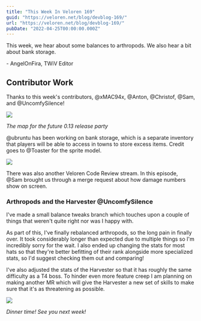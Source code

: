 ```yaml
---
title: "This Week In Veloren 169"
guid: "https://veloren.net/blog/devblog-169/"
url: "https://veloren.net/blog/devblog-169/"
pubDate: "2022-04-25T00:00:00.000Z"
---
```


This week, we hear about some balances to arthropods. We also hear a bit about bank storage.

\- AngelOnFira, TWiV Editor

## Contributor Work

Thanks to this week's contributors, @xMAC94x, @Anton, @Christof, @Sam, and @UncomfySilence!

![](https://s3.eu-central-2.wasabisys.com/veloren-blog/cdn/597826574095613962/968242028007800913/unknown.png)

_The map for the future 0.13 release party_

@ubruntu has been working on bank storage, which is a separate inventory that players will be able to access in towns to store excess items. Credit goes to @Toaster for the sprite model.

![](https://s3.eu-central-2.wasabisys.com/veloren-blog/cdn/597826574095613962/968263877269803078/screenshot_1650920663491.png)

There was also another Veloren Code Review stream. In this episode, @Sam brought us through a merge request about how damage numbers show on screen.

### Arthropods and the Harvester @UncomfySilence

I've made a small balance tweaks branch which touches upon a couple of things that weren't quite right nor was I happy with.

As part of this, I've finally rebalanced arthropods, so the long pain in finally over. It took considerably longer than expected due to multiple things so I'm incredibly sorry for the wait. I also ended up changing the stats for most hats so that they're better befitting of their rank alongside more specialized stats, so I'd suggest checking them out and comparing!

I've also adjusted the stats of the Harvester so that it has roughly the same difficulty as a T4 boss. To hinder even more feature creep I am planning on making another MR which will give the Harvester a new set of skills to make sure that it's as threatening as possible.

![](https://s3.eu-central-2.wasabisys.com/veloren-blog/cdn/523568428905398283/966217137666531378/unknown.png)

_Dinner time! See you next week!_
